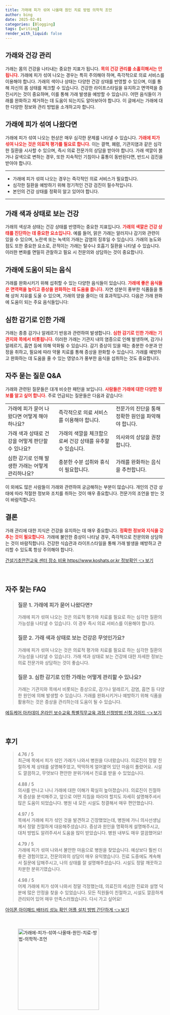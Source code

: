 ```yaml
---
title: 가래에 피가 섞여 나올때 원인 치료 방법 의학적 조언
author: bing
date: 2025-02-01
categories: [Blogging]
tags: [writing]
render_with_liquid: false
---
```



<h2 id='가래와 건강 관리'>가래와 건강 관리</h2>

<p>가래는 몸의 건강을 나타내는 중요한 지표가 됩니다. <b><span style="color: #ee2323;">목의 건강 관리를 소홀히해서는 안 됩니다.</span></b> 가래에 피가 섞여 나오는 경우는 특히 주의해야 하며, 즉각적으로 의료 서비스를 이용해야 합니다. 가래의 색이나 상태는 다양한 건강 상태를 반영할 수 있으며, 이를 통해 자신의 몸 상태를 체크할 수 있습니다. 건강한 라이프스타일을 유지하고 면역력을 증진시키는 것이 중요하며, 이를 통해 가래 발생을 예방할 수 있습니다. 어떤 음식들이 가래를 완화하고 제거하는 데 도움이 되는지도 알아보아야 합니다. 이 글에서는 가래에 대한 다양한 정보와 관리 방법을 소개하고자 합니다.</p>

<h2 id='가래에 피가 섞여 나왔다면'>가래에 피가 섞여 나왔다면</h2>

<p>가래에 피가 섞여 나오는 현상은 매우 심각한 문제를 나타낼 수 있습니다. <b><span style="color: #ee2323;">가래에 피가 섞여 나오는 것은 의료적 평가를 필요로 합니다.</span></b> 이는 결핵, 폐렴, 기관지염과 같은 심각한 질환을 시사할 수 있으며, 즉시 의료 전문가의 상담을 받아야 합니다. 가래 색깔이 붉거나 갈색으로 변하는 경우, 또한 지속적인 기침이나 흉통이 동반된다면, 반드시 검진을 받아야 합니다.</p>

<hr />

<ul>
    <li>가래에 피가 섞여 나오는 경우는 즉각적인 의료 서비스가 필요합니다.</li>
    <li>심각한 질환을 예방하기 위해 정기적인 건강 검진이 필수적입니다.</li>
    <li>본인의 건강 상태를 정확히 알고 있어야 합니다.</li>
</ul>

<hr />

<h2 id='가래 색과 상태로 보는 건강'>가래 색과 상태로 보는 건강</h2>

<p>가래의 색상과 상태는 건강 상태를 반영하는 중요한 지표입니다. <b><span style="color: #ee2323;">가래의 색깔은 건강 상태를 진단하는 데 중요한 요소입니다.</span></b> 예를 들어, 맑은 가래는 알러지나 감기와 관련이 있을 수 있으며, 노란색 또는 녹색의 가래는 감염의 징후일 수 있습니다. 가래의 농도와 점도 또한 중요한 요소로, 끈적이는 가래는 탈수나 호흡기 질환을 나타낼 수 있습니다. 이러한 변화를 면밀히 관찰하고 필요 시 전문의와 상담하는 것이 중요합니다.</p>

<h2 id='가래에 도움이 되는 음식'>가래에 도움이 되는 음식</h2>

<p>가래를 완화시키기 위해 섭취할 수 있는 다양한 음식들이 있습니다. <b><span style="color: #ee2323;">가래에 좋은 음식들은 면역력을 높이고 증상을 완화하는 데 도움을 줍니다.</span></b> 자연 성분이 풍부한 식품들을 통해 상처 치유를 도울 수 있으며, 가래의 양을 줄이는 데 효과적입니다. 다음은 가래 완화에 도움이 되는 주요 음식들입니다:</p>

<h2 id='심한 감기로 인한 가래'>심한 감기로 인한 가래</h2>

<p>가래는 종종 감기나 알레르기 반응과 관련하여 발생합니다. <b><span style="color: #ee2323;">심한 감기로 인한 가래는 기관지와 목에서 비롯됩니다.</span></b> 이러한 가래는 기관지 내의 염증으로 인해 발생하며, 감기나 알레르기, 흡연 등에 의해 악화될 수 있습니다. 감기 증상이 있을 때는 충분한 수분과 안정을 취하고, 필요에 따라 약물 치료를 통해 증상을 완화할 수 있습니다. 가래를 예방하고 완화하는 데 도움을 줄 수 있는 영양소가 풍부한 음식을 섭취하는 것도 중요합니다.</p>

<h2 id='자주 묻는 질문 Q&A'>자주 묻는 질문 Q&A</h2>

<p>가래와 관련된 질문들은 대개 비슷한 패턴을 보입니다. <b><span style="color: #ee2323;">사람들은 가래에 대한 다양한 정보를 알고 싶어 합니다.</span></b> 주로 언급되는 질문들은 다음과 같습니다:</p>

<table>
    <tr>
        <td>가래에 피가 묻어 나왔다면 어떻게 해야 하나요?</td>
        <td>즉각적으로 의료 서비스를 이용해야 합니다.</td>
        <td>전문가의 진단을 통해 정확한 원인을 파악해야 합니다.</td>
    </tr>
    <tr>
        <td>가래 색과 상태로 건강을 어떻게 판단할 수 있나요?</td>
        <td>가래의 색깔을 체크함으로써 건강 상태를 유추할 수 있습니다.</td>
        <td>의사와의 상담을 권장합니다.</td>
    </tr>
    <tr>
        <td>심한 감기로 인해 발생한 가래는 어떻게 관리하나요?</td>
        <td>충분한 수분 섭취와 휴식이 필요합니다.</td>
        <td>가래를 완화하는 음식을 추천합니다.</td>
    </tr>
</table>

<p>이 외에도 많은 사람들이 가래와 관련하여 궁금해하는 부분이 많습니다. 개인의 건강 상태에 따라 적절한 정보와 조치를 취하는 것이 매우 중요합니다. 전문가의 조언을 받는 것이 바람직합니다.</p>

<h2 id='결론'>결론</h2>

<p>가래 관리에 대한 지식은 건강을 유지하는 데 매우 중요합니다. <b><span style="color: #ee2323;">정확한 정보와 지식을 갖추는 것이 필요합니다.</span></b> 가래에 불안한 증상이 나타날 경우, 즉각적으로 전문의와 상담하는 것이 바람직합니다. 건강한 식습관과 라이프스타일을 통해 가래 발생을 예방하고 관리할 수 있도록 항상 주의해야 합니다.</p>


<p><a class="click-button" title="건설기초안전교육 센터 장소 비용 https//www.koshats.or.kr 정보확인" href="https://greenforu.github.io/posts/%EA%B1%B4%EC%84%A4%EA%B8%B0%EC%B4%88%EC%95%88%EC%A0%84%EA%B5%90%EC%9C%A1-%EC%84%BC%ED%84%B0-%EC%9E%A5%EC%86%8C-%EB%B9%84%EC%9A%A9-httpswww.koshats.or.kr-%EC%A0%95%EB%B3%B4%ED%99%95%EC%9D%B8/" rel="dofollow">건설기초안전교육 센터 장소 비용 https//www.koshats.or.kr 정보확인 👈 보기</a></p><br>
<h2 id='자주_찾는_FAQ'>자주 찾는 FAQ</h2>
<div itemscope="" itemtype="https://schema.org/FAQPage">
<blockquote>
<div itemscope="" itemprop="mainEntity" itemtype="https://schema.org/Question">
<h3 itemprop="name">질문 1. 가래에 피가 묻어 나왔다면?</h3>
<div itemscope="" itemprop="acceptedAnswer" itemtype="https://schema.org/Answer">
<span itemprop="text">
<p>가래에 피가 섞여 나오는 것은 의료적 평가와 치료를 필요로 하는 심각한 질환의 가능성을 나타낼 수 있습니다. 이 경우 즉시 의료 서비스를 이용해야 합니다.</p>
</span>
</div>
</div>
<div itemscope="" itemprop="mainEntity" itemtype="https://schema.org/Question">
<h3 itemprop="name">질문 2. 가래 색과 상태로 보는 건강은 무엇인가요?</h3>
<div itemscope="" itemprop="acceptedAnswer" itemtype="https://schema.org/Answer">
<span itemprop="text">
<p>가래에 피가 섞여 나오는 것은 의료적 평가와 치료를 필요로 하는 심각한 질환의 가능성을 나타낼 수 있습니다. 가래 색과 상태로 보는 건강에 대한 자세한 정보는 의료 전문가와 상담하는 것이 좋습니다.</p>
</span>
</div>
</div>
<div itemscope="" itemprop="mainEntity" itemtype="https://schema.org/Question">
<h3 itemprop="name">질문 3. 심한 감기로 인한 가래는 어떻게 관리할 수 있나요?</h3>
<div itemscope="" itemprop="acceptedAnswer" itemtype="https://schema.org/Answer">
<span itemprop="text">
<p>가래는 기관지와 목에서 비롯되는 증상으로, 감기나 알레르기, 감염, 흡연 등 다양한 원인에 의해 발생할 수 있습니다. 가래를 완화시키거나 예방하기 위해 식품을 활용하는 것은 증상을 관리하는데 도움이 될 수 있습니다.</p>
</span>
</div>
</div>
</blockquote>
</div>
<p><a class="click-button" title="에듀케어 아카데미 온라인 보수교육 특별직무교육 과정 신청방법 신청 가이드" href="https://greenforu.github.io/posts/%EC%97%90%EB%93%80%EC%BC%80%EC%96%B4-%EC%95%84%EC%B9%B4%EB%8D%B0%EB%AF%B8-%EC%98%A8%EB%9D%BC%EC%9D%B8-%EB%B3%B4%EC%88%98%EA%B5%90%EC%9C%A1-%ED%8A%B9%EB%B3%84%EC%A7%81%EB%AC%B4%EA%B5%90%EC%9C%A1-%EA%B3%BC%EC%A0%95-%EC%8B%A0%EC%B2%AD%EB%B0%A9%EB%B2%95-%EC%8B%A0%EC%B2%AD-%EA%B0%80%EC%9D%B4%EB%93%9C/" rel="dofollow">에듀케어 아카데미 온라인 보수교육 특별직무교육 과정 신청방법 신청 가이드 👈 보기</a></p><br>
<h2 id='후기'>후기</h2>
<div itemscope itemtype="https://schema.org/Product">
  <blockquote>
  <div itemprop="review" itemscope itemtype="https://schema.org/Review">
      <div itemprop="reviewRating" itemscope itemtype="https://schema.org/Rating"> <span itemprop="ratingValue">4.76</span> / <span itemprop="bestRating">5</span> </div>
      <span itemprop="reviewBody">최근에 목에서 피가 섞인 가래가 나와서 병원을 다녀왔습니다. 의료진이 정말 친절하게 제 상태를 설명해주었고, 딱딱하게 얼어붙어 있던 마음이 풀렸어요. 시설도 깔끔하고, 무엇보다 편안한 분위기에서 진료를 받을 수 있었습니다.</span>
  </div>
  <br>
  <div itemprop="review" itemscope itemtype="https://schema.org/Review">
      <div itemprop="reviewRating" itemscope itemtype="https://schema.org/Rating"> <span itemprop="ratingValue">4.88</span> / <span itemprop="bestRating">5</span> </div>
      <span itemprop="reviewBody">의사를 만나고 나니 가래에 대한 이해가 확실히 높아졌습니다. 의료진이 친절하게 증상을 분석해주고, 앞으로 어떤 지침을 따라야 할지도 자세히 설명해주셔서 많은 도움이 되었습니다. 병원 내 모든 시설도 청결해서 매우 편안했습니다.</span>
  </div>
  <br>
  <div itemprop="review" itemscope itemtype="https://schema.org/Review">
      <div itemprop="reviewRating" itemscope itemtype="https://schema.org/Rating"> <span itemprop="ratingValue">4.97</span> / <span itemprop="bestRating">5</span> </div>
      <span itemprop="reviewBody">목에서 가래에 피가 섞인 것을 발견하고 긴장했었는데, 병원에 가니 의사선생님께서 정말 친절하게 대응해주셨습니다. 증상과 원인을 명확하게 설명해주시고, 대처 방법도 알려주셔서 도움을 많이 받았습니다. 병원 내부도 매우 깔끔했어요!</span>
  </div>
  <br>
  <div itemprop="review" itemscope itemtype="https://schema.org/Review">
      <div itemprop="reviewRating" itemscope itemtype="https://schema.org/Rating"> <span itemprop="ratingValue">4.79</span> / <span itemprop="bestRating">5</span> </div>
      <span itemprop="reviewBody">가래에 피가 섞여 나와서 불안한 마음으로 병원을 찾았습니다. 예상보다 훨씬 더 좋은 경험이었고, 전문의와의 상담이 매우 유익했습니다. 진료 도중에도 계속해서 질문에 답해주시고, 나의 상태를 잘 설명해주셨습니다. 시설도 정말 깨끗하고 차분한 분위기였습니다.</span>
  </div>
  <br>
  <div itemprop="review" itemscope itemtype="https://schema.org/Review">
      <div itemprop="reviewRating" itemscope itemtype="https://schema.org/Rating"> <span itemprop="ratingValue">4.98</span> / <span itemprop="bestRating">5</span> </div>
      <span itemprop="reviewBody">어제 가래에 피가 섞여 나와서 정말 걱정했는데, 의료진의 세심한 진료와 설명 덕분에 많은 안정을 찾을 수 있었습니다. 모든 직원들이 친절하고, 시설도 깔끔하게 관리되어 있어 매우 만족스러웠습니다. 다시 가고 싶어요!</span>
  </div>
  </blockquote>
</div>
<p><a class="click-button" title="아이폰 아이패드 배터리 성능 확인 어플 설치 방법 간단하게" href="https://greenforu.github.io/posts/%EC%95%84%EC%9D%B4%ED%8F%B0-%EC%95%84%EC%9D%B4%ED%8C%A8%EB%93%9C-%EB%B0%B0%ED%84%B0%EB%A6%AC-%EC%84%B1%EB%8A%A5-%ED%99%95%EC%9D%B8-%EC%96%B4%ED%94%8C-%EC%84%A4%EC%B9%98-%EB%B0%A9%EB%B2%95-%EA%B0%84%EB%8B%A8%ED%95%98%EA%B2%8C/" rel="dofollow">아이폰 아이패드 배터리 성능 확인 어플 설치 방법 간단하게 👈 보기</a></p><br>
<figure class="image"><img src="https://greenforu.github.io/assets/img/thumbnail/가래에-피가-섞여-나올때-원인-치료-방법-의학적-조언.webp" alt="가래에-피가-섞여-나올때-원인-치료-방법-의학적-조언" width="256" height="256"></figure>